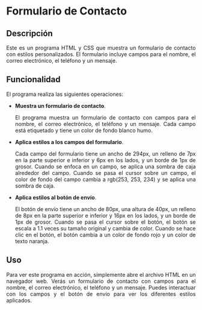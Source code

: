 # Formulario de Contacto

## Descripción

<p align="justify">Este es un programa HTML y CSS que muestra un formulario de contacto con estilos personalizados. El formulario incluye campos para el nombre, el correo electrónico, el teléfono y un mensaje.<p/>

## Funcionalidad

El programa realiza las siguientes operaciones:

- **Muestra un formulario de contacto**. <p align="justify">  El programa muestra un formulario de contacto con campos para el nombre, el correo electrónico, el teléfono y un mensaje. Cada campo está etiquetado y tiene un color de fondo blanco humo.</p>

- **Aplica estilos a los campos del formulario**. <p align="justify"> Cada campo del formulario tiene un ancho de 294px, un relleno de 7px en la parte superior e inferior y 6px en los lados, y un borde de 1px de grosor. Cuando se enfoca en un campo, se aplica una sombra de caja alrededor del campo. Cuando se pasa el cursor sobre un campo, el color de fondo del campo cambia a rgb(253, 253, 234) y se aplica una sombra de caja.</p>

- **Aplica estilos al botón de envío**.<p align="justify">El botón de envío tiene un ancho de 80px, una altura de 40px, un relleno de 8px en la parte superior e inferior y 16px en los lados, y un borde de 1px de grosor. Cuando se pasa el cursor sobre el botón, el botón se escala a 1.1 veces su tamaño original y cambia de color. Cuando se hace clic en el botón, el botón cambia a un color de fondo rojo y un color de texto naranja.</p>

## Uso

<p align="justify">Para ver este programa en acción, simplemente abre el archivo HTML en un navegador web. Verás un formulario de contacto con campos para el nombre, el correo electrónico, el teléfono y un mensaje. Puedes interactuar con los campos y el botón de envío para ver los diferentes estilos aplicados.</p>
